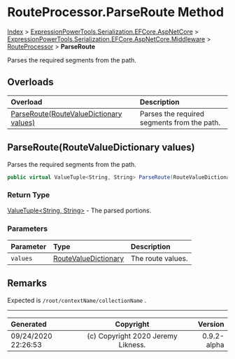 ﻿# RouteProcessor.ParseRoute Method

[Index](../index.md) > [ExpressionPowerTools.Serialization.EFCore.AspNetCore](ExpressionPowerTools.Serialization.EFCore.AspNetCore.a.md) > [ExpressionPowerTools.Serialization.EFCore.AspNetCore.Middleware](ExpressionPowerTools.Serialization.EFCore.AspNetCore.Middleware.n.md) > [RouteProcessor](ExpressionPowerTools.Serialization.EFCore.AspNetCore.Middleware.RouteProcessor.cs.md) > **ParseRoute**

Parses the required segments from the path.

## Overloads

| Overload | Description |
| :-- | :-- |
| [ParseRoute(RouteValueDictionary values)](#parserouteroutevaluedictionary-values) | Parses the required segments from the path. |
## ParseRoute(RouteValueDictionary values)

Parses the required segments from the path.

```csharp
public virtual ValueTuple<String, String> ParseRoute(RouteValueDictionary values)
```

### Return Type

 [ValueTuple&lt;String, String>](https://docs.microsoft.com/dotnet/api/system.valuetuple-2)  - The parsed portions.

### Parameters

| Parameter | Type | Description |
| :-- | :-- | :-- |
| `values` | [RouteValueDictionary](https://docs.microsoft.com/dotnet/api/microsoft.aspnetcore.routing.routevaluedictionary) | The route values. |


## Remarks

Expected is `/root/contextName/collectionName` .


---

| Generated | Copyright | Version |
| :-- | :-: | --: |
| 09/24/2020 22:26:53 | (c) Copyright 2020 Jeremy Likness. | 0.9.2-alpha |
